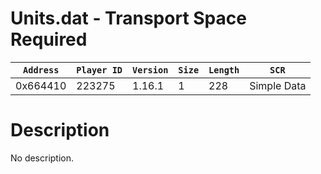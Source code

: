 # Units.dat - Transport Space Required

| `Address` | `Player ID` | `Version` | `Size` | `Length` | `SCR` |
| ---------- | ----------- | --------- | ------ | -------- | ---- |
| 0x664410 | 223275 | 1.16.1 | 1 | 228 | Simple Data |

# Description

No description.